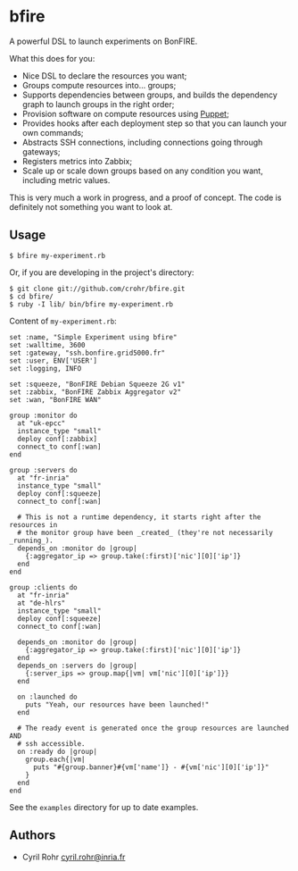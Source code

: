 # bfire
A powerful DSL to launch experiments on BonFIRE.

What this does for you:

* Nice DSL to declare the resources you want;
* Groups compute resources into... groups;
* Supports dependencies between groups, and builds the dependency graph to launch groups in the right order;
* Provision software on compute resources using [Puppet](http://www.puppetlabs.com/);
* Provides hooks after each deployment step so that you can launch your own commands;
* Abstracts SSH connections, including connections going through gateways;
* Registers metrics into Zabbix;
* Scale up or scale down groups based on any condition you want, including metric values.

This is very much a work in progress, and a proof of concept. 
The code is definitely not something you want to look at.

## Usage

    $ bfire my-experiment.rb

Or, if you are developing in the project's directory:

    $ git clone git://github.com/crohr/bfire.git
    $ cd bfire/
    $ ruby -I lib/ bin/bfire my-experiment.rb

Content of `my-experiment.rb`:

    set :name, "Simple Experiment using bfire"
    set :walltime, 3600
    set :gateway, "ssh.bonfire.grid5000.fr"
    set :user, ENV['USER']
    set :logging, INFO

    set :squeeze, "BonFIRE Debian Squeeze 2G v1"
    set :zabbix, "BonFIRE Zabbix Aggregator v2"
    set :wan, "BonFIRE WAN"

    group :monitor do
      at "uk-epcc"
      instance_type "small"
      deploy conf[:zabbix]
      connect_to conf[:wan]
    end

    group :servers do
      at "fr-inria"
      instance_type "small"
      deploy conf[:squeeze]
      connect_to conf[:wan]

      # This is not a runtime dependency, it starts right after the resources in
      # the monitor group have been _created_ (they're not necessarily _running_).
      depends_on :monitor do |group|
        {:aggregator_ip => group.take(:first)['nic'][0]['ip']}
      end
    end

    group :clients do
      at "fr-inria"
      at "de-hlrs"
      instance_type "small"
      deploy conf[:squeeze]
      connect_to conf[:wan]

      depends_on :monitor do |group|
        {:aggregator_ip => group.take(:first)['nic'][0]['ip']}
      end
      depends_on :servers do |group|
        {:server_ips => group.map{|vm| vm['nic'][0]['ip']}}
      end

      on :launched do
        puts "Yeah, our resources have been launched!"
      end

      # The ready event is generated once the group resources are launched AND
      # ssh accessible.
      on :ready do |group|
        group.each{|vm|
          puts "#{group.banner}#{vm['name']} - #{vm['nic'][0]['ip']}"
        }
      end
    end

See the `examples` directory for up to date examples.

## Authors
* Cyril Rohr <cyril.rohr@inria.fr>
